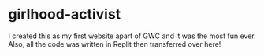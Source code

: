 # girlhood-activist
I created this as my first website apart of GWC and it was the most fun ever. Also, all the code was written in Replit then transferred over here! 
